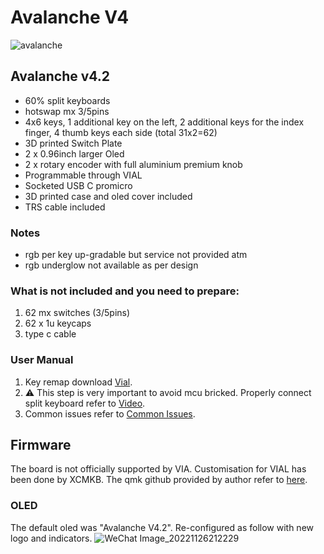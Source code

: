 # Avalanche V4

![avalanche](https://user-images.githubusercontent.com/79617315/204091295-ad4ab703-b964-4418-b809-15c3c8a2a32a.jpg)

## Avalanche v4.2 
- 60% split keyboards
- hotswap mx 3/5pins
- 4x6 keys, 1 additional key on the left, 2 additional keys for the index finger, 4 thumb keys each side (total 31x2=62)
- 3D printed Switch Plate
- 2 x 0.96inch larger Oled
- 2 x rotary encoder with full aluminium premium knob
- Programmable through VIAL
- Socketed USB C promicro
- 3D printed case and oled cover included
- TRS cable included

### Notes
- rgb per key up-gradable but service not provided atm
- rgb underglow not available as per design 

### What is not included and you need to prepare:
1. 62 mx switches (3/5pins)
2. 62 x 1u keycaps
3. type c cable

### User Manual
1. Key remap download [Vial](https://get.vial.today/download/). 
2. :warning: This step is very important to avoid mcu bricked. Properly connect split keyboard refer to [Video](https://www.instagram.com/tv/CdpYrWBJuD9/?igshid=YmMyMTA2M2Y=). 
3. Common issues refer to [Common Issues](https://github.com/superxc3/xcmkb/blob/main/list%20of%20guide/common%20issues.md).

## Firmware
The board is not officially supported by VIA. Customisation for VIAL has been done by XCMKB. The qmk github provided by author refer to [here](https://github.com/qmk/qmk_firmware/tree/master/keyboards/avalanche/v4).

### OLED
The default oled was "Avalanche V4.2". Re-configured as follow with new logo and indicators. 
![WeChat Image_20221126212229](https://user-images.githubusercontent.com/79617315/204091127-62cf6cbc-6d90-425d-82d8-cc8b118d7553.jpg)

